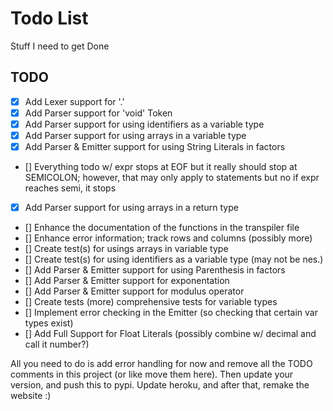 # Todo List
Stuff I need to get Done


## TODO
- [x] Add Lexer support for '.'
- [x] Add Parser support for 'void' Token
- [x] Add Parser support for using identifiers as a variable type
- [x] Add Parser support for using arrays in a variable type
- [x] Add Parser & Emitter support for using String Literals in factors
- [] Everything todo w/ expr stops at EOF but it really should stop at SEMICOLON; however, that may only apply to statements but no if expr reaches semi, it stops
- [x] Add Parser support for using arrays in a return type
- [] Enhance the documentation of the functions in the transpiler file
- [] Enhance error information; track rows and columns (possibly more)
- [] Create test(s) for usings arrays in variable type
- [] Create test(s) for using identifiers as a variable type (may not be nes.)
- [] Add Parser & Emitter support for using Parenthesis in factors
- [] Add Parser & Emitter support for exponentation
- [] Add Parser & Emitter support for modulus operator
- [] Create tests (more) comprehensive tests for variable types
- [] Implement error checking in the Emitter (so checking that certain var types exist)
- [] Add Full Support for Float Literals (possibly combine w/ decimal and call it number?)

All you need to do is add error handling for now and remove all the TODO comments
in this project (or like move them here). Then update your version, and push this
to pypi. Update heroku, and after that, remake the website :)

